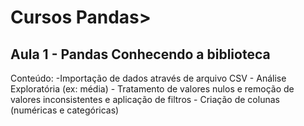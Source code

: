<h1> Cursos Pandas> </h1>
<h2>Aula 1 - Pandas Conhecendo a biblioteca</h2>
Conteúdo:
-Importação de dados através de arquivo CSV
- Análise Exploratória (ex: média)
- Tratamento de valores nulos e remoção de valores inconsistentes e aplicação de filtros
- Criação de colunas (numéricas e categóricas)
